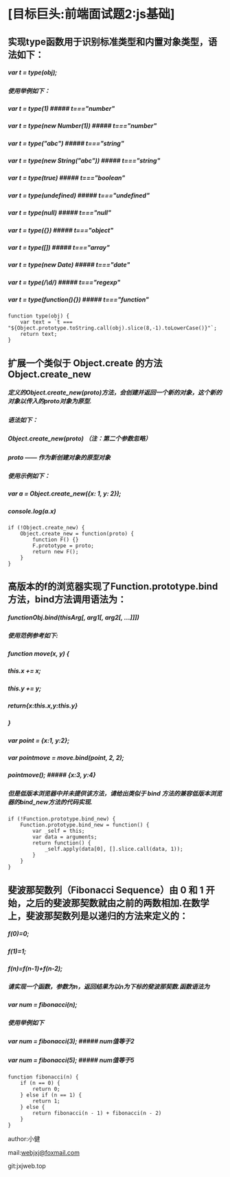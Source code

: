 
# [目标巨头:前端面试题2:js基础]


## 实现type函数用于识别标准类型和内置对象类型，语法如下：
##### var t = type(obj);
##### 使用举例如下：
##### var t = type(1) ##### t==="number"
##### var t = type(new Number(1)) ##### t==="number"
##### var t = type("abc") ##### t==="string"
##### var t = type(new String("abc")) ##### t==="string"
##### var t = type(true) ##### t==="boolean"
##### var t = type(undefined) ##### t==="undefined"
##### var t = type(null) ##### t==="null"
##### var t = type({}) ##### t==="object"
##### var t = type([]) ##### t==="array"
##### var t = type(new Date) ##### t==="date"
##### var t = type(/\d/) ##### t==="regexp"
##### var t = type(function(){}) ##### t==="function"
```
function type(obj) {
    var text = `t === "${Object.prototype.toString.call(obj).slice(8,-1).toLowerCase()}"`;
    return text;
}
```

## 扩展一个类似于 Object.create 的方法 Object.create_new
##### 定义的Object.create_new(proto)方法，会创建并返回一个新的对象，这个新的对象以传入的proto对象为原型.
##### 语法如下：
#####     Object.create_new(proto)  （注：第二个参数忽略）
#####         proto —— 作为新创建对象的原型对象
##### 使用示例如下：
#####     var a = Object.create_new({x: 1, y: 2});
##### console.log(a.x)
```
if (!Object.create_new) {
    Object.create_new = function(proto) {
        function F() {}
        F.prototype = proto;
        return new F();
    }
}
```

## 高版本的f的浏览器实现了Function.prototype.bind方法，bind方法调用语法为：
##### functionObj.bind(thisArg[, arg1[, arg2[, ...]]])
##### 使用范例参考如下:
##### function move(x, y) {
#####     this.x += x;
#####     this.y += y;
#####     return{x:this.x,y:this.y}
##### }
##### var point = {x:1, y:2};
##### var pointmove = move.bind(point, 2, 2);
##### pointmove(); ##### {x:3, y:4}
##### 但是低版本浏览器中并未提供该方法，请给出类似于 bind 方法的兼容低版本浏览器的bind_new方法的代码实现.
```
if (!Function.prototype.bind_new) {
    Function.prototype.bind_new = function() {
        var _self = this;
        var data = arguments;
        return function() {
            _self.apply(data[0], [].slice.call(data, 1));
        }
    }
}
```


## 斐波那契数列（Fibonacci Sequence）由 0 和 1 开始，之后的斐波那契数就由之前的两数相加.在数学上，斐波那契数列是以递归的方法来定义的：
##### f(0)=0;
##### f(1)=1;
##### f(n)=f(n-1)+f(n-2);
##### 请实现一个函数，参数为n，返回结果为以n为下标的斐波那契数.函数语法为
##### var num = fibonacci(n);
##### 使用举例如下
##### var num = fibonacci(3); ##### num值等于2
##### var num = fibonacci(5); ##### num值等于5
```
function fibonacci(n) {
    if (n == 0) {
        return 0;
    } else if (n == 1) {
        return 1;
    } else {
        return fibonacci(n - 1) + fibonacci(n - 2)
    }
}
```

author:小健

mail:webjxj@foxmail.com

git:jxjweb.top
